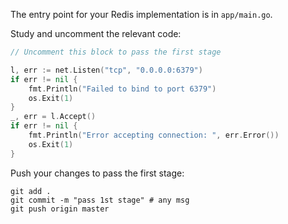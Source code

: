 The entry point for your Redis implementation is in `app/main.go`.

Study and uncomment the relevant code: 

```go
// Uncomment this block to pass the first stage

l, err := net.Listen("tcp", "0.0.0.0:6379")
if err != nil {
	fmt.Println("Failed to bind to port 6379")
	os.Exit(1)
}
_, err = l.Accept()
if err != nil {
	fmt.Println("Error accepting connection: ", err.Error())
	os.Exit(1)
}
```

Push your changes to pass the first stage:

```
git add .
git commit -m "pass 1st stage" # any msg
git push origin master
```
